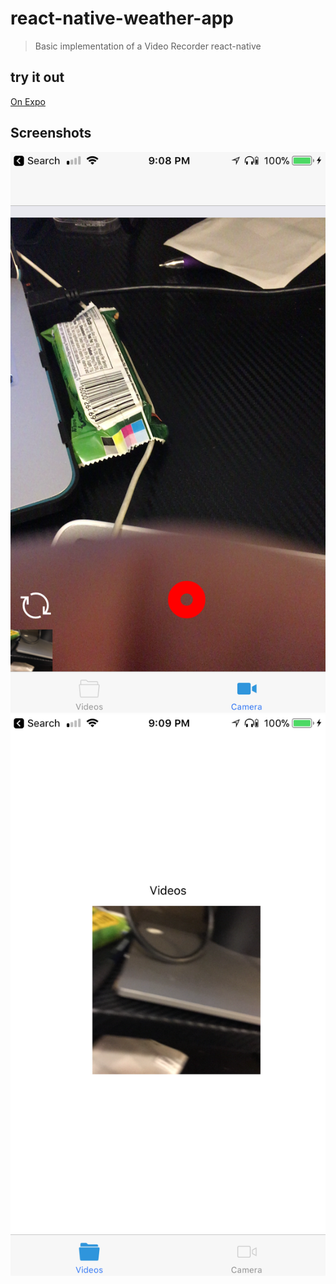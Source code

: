 # react-native-weather-app

> Basic implementation of a Video Recorder react-native

## try it out

[On Expo](https://exp.host/@waltershub/airchallenge)


## Screenshots

![](readme/ss1.PNG?raw=true)
![](readme/ss2.PNG?raw=true)
